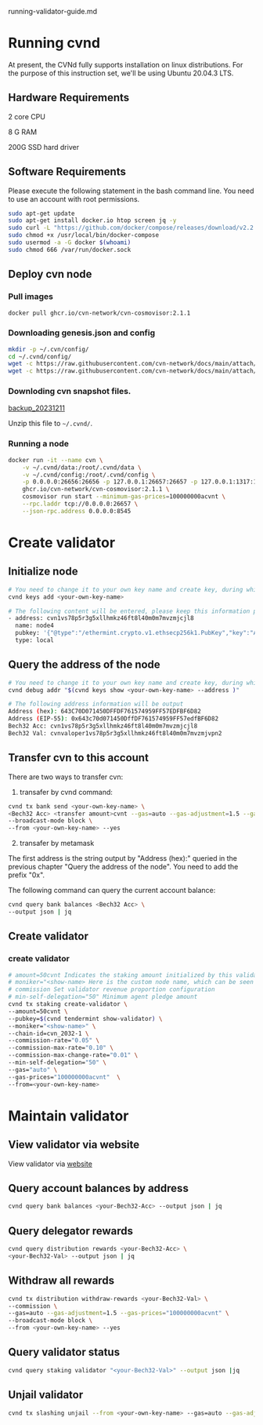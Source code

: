 running-validator-guide.md
# Running cvnd

At present, the CVNd fully supports installation on linux distributions. For the purpose of this instruction set, we'll be using Ubuntu 20.04.3 LTS. 

## Hardware Requirements

2 core CPU 

8 G RAM 

200G SSD hard driver

## Software Requirements

Please execute the following statement in the bash command line. You need to use an account with root permissions.

```bash
sudo apt-get update
sudo apt-get install docker.io htop screen jq -y
sudo curl -L "https://github.com/docker/compose/releases/download/v2.2.2/docker-compose-$(uname -s)-$(uname -m)" -o /usr/local/bin/docker-compose
sudo chmod +x /usr/local/bin/docker-compose
sudo usermod -a -G docker $(whoami)
sudo chmod 666 /var/run/docker.sock
```

## Deploy cvn node

### Pull images

```bash
docker pull ghcr.io/cvn-network/cvn-cosmovisor:2.1.1
```

### Downloading genesis.json and config

```bash
mkdir -p ~/.cvn/config/
cd ~/.cvnd/config/
wget -c https://raw.githubusercontent.com/cvn-network/docs/main/attach/genesis.json -O ~/.cvnd/config/genesis.json
wget -c https://raw.githubusercontent.com/cvn-network/docs/main/attach/config.toml -O ~/.cvnd/config/config.toml
```

### Downloding cvn snapshot files.

[backup_20231211](https://cvn-data-snapshot.s3.ap-northeast-1.amazonaws.com/backup_20231211.tar.gz)

Unzip this file to `~/.cvnd/`.

### Running a node

```bash
docker run -it --name cvn \
    -v ~/.cvnd/data:/root/.cvnd/data \
    -v ~/.cvnd/config:/root/.cvnd/config \
    -p 0.0.0.0:26656:26656 -p 127.0.0.1:26657:26657 -p 127.0.0.1:1317:1317 -p 127.0.0.1:8545:8545 \
    ghcr.io/cvn-network/cvn-cosmovisor:2.1.1 \
    cosmovisor run start --minimum-gas-prices=100000000acvnt \
    --rpc.laddr tcp://0.0.0.0:26657 \
    --json-rpc.address 0.0.0.0:8545 
```

# Create validator

## Initialize node

```bash
# You need to change it to your own key name and create key, during which you will enter a password.
cvnd keys add <your-own-key-name>

# The following content will be entered, please keep this information properly.
- address: cvn1vs78p5r3g5xllhmkz46ft8l40m0m7mvzmjcjl8
  name: node4
  pubkey: '{"@type":"/ethermint.crypto.v1.ethsecp256k1.PubKey","key":"AhICaiDdfV8eqzn1cfiez6TeZwGAo5F04j4J8eolLGPf"}'
  type: local
```

## Query the address of the node

```bash
# You need to change it to your own key name and create key, during which you will enter a password.
cvnd debug addr "$(cvnd keys show <your-own-key-name> --address )"

# The following address information will be output
Address (hex): 643C70D071450DFFDF761574959FF57EDFBF6D82
Address (EIP-55): 0x643c70d071450DffDF761574959FF57edfBF6D82
Bech32 Acc: cvn1vs78p5r3g5xllhmkz46ft8l40m0m7mvzmjcjl8
Bech32 Val: cvnvaloper1vs78p5r3g5xllhmkz46ft8l40m0m7mvzmjvpn2
```

## Transfer cvn to this account

There are two ways to transfer cvn:

1. transafer by cvnd command:

```bash
cvnd tx bank send <your-own-key-name> \
<Bech32 Acc> <transfer amount>cvnt --gas=auto --gas-adjustment=1.5 --gas-prices="100000000acvnt" \
--broadcast-mode block \
--from <your-own-key-name> --yes
```

2. transafer by metamask

The first address is the string output by "Address (hex):" queried in the previous chapter "Query the address of the node". You need to add the prefix "0x".

The following command can query the current account balance:

```bash
cvnd query bank balances <Bech32 Acc> \
--output json | jq
```

## Create validator

### create validator

```bash
# amount=50cvnt Indicates the staking amount initialized by this validator;
# moniker="<show-name> Here is the custom node name, which can be seen in the verification list in the future.
# commission Set validator revenue proportion configuration
# min-self-delegation="50" Minimum agent pledge amount
cvnd tx staking create-validator \
--amount=50cvnt \
--pubkey=$(cvnd tendermint show-validator) \
--moniker="<show-name>" \
--chain-id=cvn_2032-1 \
--commission-rate="0.05" \
--commission-max-rate="0.10" \
--commission-max-change-rate="0.01" \
--min-self-delegation="50" \
--gas="auto" \
--gas-prices="100000000acvnt"  \
--from=<your-own-key-name>
```

# Maintain validator

## View validator via website

View validator via [website](https://dao.cvn.io/conscious/staking)

## Query account balances by address

```bash
cvnd query bank balances <your-Bech32-Acc> --output json | jq
```

## Query delegator rewards

```bash
cvnd query distribution rewards <your-Bech32-Acc> \
<your-Bech32-Val> --output json | jq
```

## Withdraw all rewards

```bash
cvnd tx distribution withdraw-rewards <your-Bech32-Val> \
--commission \
--gas=auto --gas-adjustment=1.5 --gas-prices="100000000acvnt" \
--broadcast-mode block \
--from <your-own-key-name> --yes
```

## Query validator status

```bash
cvnd query staking validator "<your-Bech32-Val>" --output json |jq
```

## Unjail validator 

```bash
cvnd tx slashing unjail --from <your-own-key-name> --gas=auto --gas-adjustment=1.5 --gas-prices="100000000acvnt"
```
